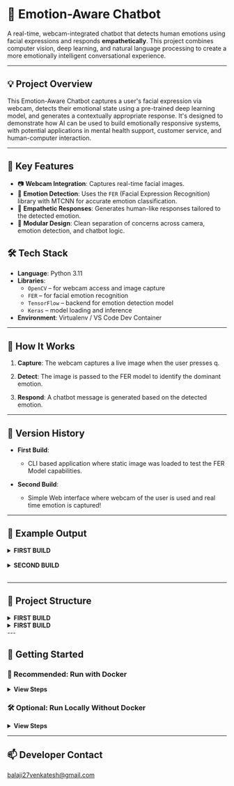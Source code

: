 # 🤖 Emotion-Aware Chatbot

A real-time, webcam-integrated chatbot that detects human emotions using facial expressions 
and responds **empathetically**. This project combines computer vision, deep learning, and 
natural language processing to create a more emotionally intelligent conversational experience.

---

## 💡 Project Overview

This Emotion-Aware Chatbot captures a user's facial expression via webcam, detects their emotional state using a pre-trained deep learning model, and generates a contextually appropriate response. It's designed to demonstrate how AI can be used to build emotionally responsive systems, with potential applications in mental health support, customer service, and human-computer interaction.

---

## 🎯 Key Features

- 📷 **Webcam Integration**: Captures real-time facial images.
- 🤖 **Emotion Detection**: Uses the `FER` (Facial Expression Recognition) library with MTCNN for accurate emotion classification.
- 💬 **Empathetic Responses**: Generates human-like responses tailored to the detected emotion.
- 🧩 **Modular Design**: Clean separation of concerns across camera, emotion detection, and chatbot logic.

## 🛠️ Tech Stack

- **Language**: Python 3.11
- **Libraries**:
  - `OpenCV` – for webcam access and image capture
  - `FER` – for facial emotion recognition
  - `TensorFlow` – backend for emotion detection model
  - `Keras` – model loading and inference
- **Environment**: Virtualenv / VS Code Dev Container

---

## 🧠 How It Works
1. **Capture**: The webcam captures a live image when the user presses q.

2. **Detect**: The image is passed to the FER model to identify the dominant emotion.

3. **Respond**: A chatbot message is generated based on the detected emotion.

---

## 🔄 Version History

- **First Build**: 
  - CLI based application where static image was loaded to test the FER Model capabilities.

- **Second Build**: 
  - Simple Web interface where webcam of the user is used and real time emotion is captured!

---
## 📌 Example Output
<details>
  <summary><strong>FIRST BUILD</strong></summary>
  <br> On Local <img src=".images/first_build.png" alt="First Build Output"/><br>
  <br> On Azure <img src=".images/first_build_on_azure.png" alt="First Build Output on Azure"/> <br>
</details> <br>
<details>
  <summary><strong>SECOND BUILD</strong></summary>
  🔁 Flow Summary
  [User] → clicks "Capture Emotion"
    ↓
  [Frontend JS] → captures webcam frame → converts to base64 → sends to backend
    ↓
  [Backend] → decodes image → detects emotion → generates response
    ↓
  [Frontend] → displays emotion, confidence, and chatbot reply
  
  Will Upload it soon :)
  <!-- <br> <img src=".images/second_build.jpg" alt="Second Build Output"/> -->
</details> <br>

---

## 📁 Project Structure
<details>
  <summary><strong>FIRST BUILD</strong></summary>
  <pre>
  📁 emotion-aware-chatbot/
  ├── 📂 .devcontainer/              # ⚙️ Dev container setup for GitHub Codespaces or VS Code
  │   └── 📄 devcontainer.json       #    - Defines the container environment
  │
  ├── 📂 camera/                     # 📸 Webcam utilities
  │   └── 📄 webcam.py               #    - Captures live video and extracts facial images
  │
  ├── 📂 chatbot/                    # 🤖 Chatbot logic
  │   └── 📄 empathetic_bot.py       #    - Returns emotion-specific responses
  │
  ├── 📂 emotion/                    # 😶 Emotion detection module
  │   └── 📄 emotion_detector.py     #    - Uses FER to detect emotions from facial images
  │
  ├── 📄 app.py                      # 🚀 Main entry point that ties all modules together
  ├── 📄 Dockerfile                  # 🐳 Docker configuration for containerizing the app
  ├── 📄 requirements.txt            # 📦 Python dependencies
  ├── 📄 .gitignore                  # 🚫 Git ignore rules
  ├── 📄 .dockerignore               # 🚫 Docker ignore rules
  └── 📄 README.md                   # 📘 Project documentation (you are reading this now 😜)
  </pre>
</details>

<details>
<summary><strong>FIRST BUILD</strong></summary>

</details>
---

## 🚀 Getting Started
### 🐳 Recommended: Run with Docker
<details> 
<summary><strong>View Steps</strong></summary> 
<br> 

```bash
### 1. Clone the repository
git clone https://github.com/haresrinivasa/emotion-aware-chatbot.git
cd emotion-aware-chatbot

### 2. Build the Docker image
docker build -t emotion-aware:first_build .

### 3. Run the application
docker run -it --rm emotion-aware:first_build
```
</details>

### 🛠️ Optional: Run Locally Without Docker
<details> 
<summary><strong>View Steps</strong></summary> 
<br> 

``` bash
# 1. Create and activate a virtual environment
python -m venv first_build_env
source first_build_env/bin/activate  # On Windows: first_build_env\Scripts\activate

# 2. Install dependencies
pip install -r requirements.txt

# 3. Install system dependencies (Linux only)
sudo apt-get update && sudo apt-get install -y libgl1
sudo apt update
sudo apt install git-lfs
git lfs install

# 4. Run the application
python app.py
```
</details>

---

## 📫 Developer Contact
balaji27venkatesh@gmail.com
